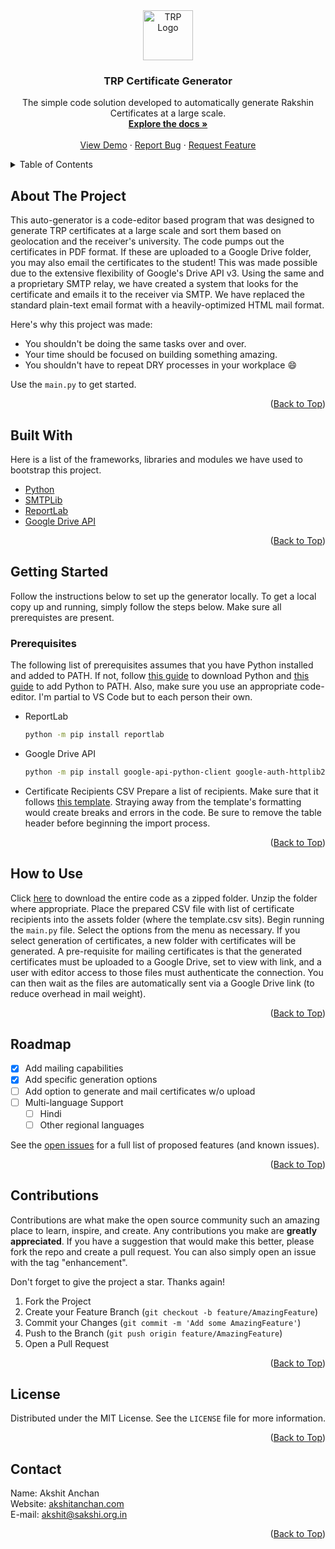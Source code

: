 <div id="top"></div>
<div align="center">
  <a href="https://github.com/sakshiorg/trp-certificate-generator">
    <img src="https://rakshinproject.org/wp-content/uploads/2021/01/Untitled-1.png" alt="TRP Logo" width="80" height="80">
  </a>

  <h3 align="center">TRP Certificate Generator</h3>

  <p align="center">
    The simple code solution developed to automatically generate Rakshin Certificates at a large scale.
    <br>
    <a href="https://github.com/sakshiorg/trp-certificate-generator/blob/master/README.md"><strong>Explore the docs »</strong></a>
    <br>
    <br>
    <a href="https://github.com/sakshiorg/trp-certificate-generator">View Demo</a>
    ·
    <a href="https://github.com/sakshiorg/trp-certificate-generator/issues">Report Bug</a>
    ·
    <a href="https://github.com/sakshiorg/trp-certificate-generator/issues">Request Feature</a>
  </p>
</div>

<details>
  <summary>Table of Contents</summary>
  <ol>
    <li>
      <a href="#about-the-project">About The Project</a>
      <ul>
        <li><a href="#built-with">Built With</a></li>
      </ul>
    </li>
    <li>
      <a href="#getting-started">Getting Started</a>
      <ul>
        <li><a href="#prerequisites">Prerequisites</a></li>
        <li><a href="#how-to-use">How to Use</a></li>
      </ul>
    </li>
    <li><a href="#roadmap">Roadmap</a></li>
    <li><a href="#contributing">Contributions</a></li>
    <li><a href="#license">License</a></li>
    <li><a href="#contact">Contact</a></li>
    <li><a href="#acknowledgments">Acknowledgments</a></li>
  </ol>
</details>

## About The Project

This auto-generator is a code-editor based program that was designed to generate TRP certificates at a large scale and sort them based on geolocation and the receiver's university. The code pumps out the certificates in PDF format. If these are uploaded to a Google Drive folder, you may also email the certificates to the student! This was made possible due to the extensive flexibility of Google's Drive API v3. Using the same and a proprietary SMTP relay, we have created a system that looks for the certificate and emails it to the receiver via SMTP. We have replaced the standard plain-text email format with a heavily-optimized HTML mail format.

Here's why this project was made:
* You shouldn't be doing the same tasks over and over.
* Your time should be focused on building something amazing.
* You shouldn't have to repeat DRY processes in your workplace :smile:

Use the `main.py` to get started.

<p align="right">(<a href="#top">Back to Top</a>)</p>

## Built With

Here is a list of the frameworks, libraries and modules we have used to bootstrap this project.

* [Python](https://www.python.org/)
* [SMTPLib](https://docs.python.org/3/library/smtplib.html)
* [ReportLab](https://pypi.org/project/reportlab/)
* [Google Drive API](https://developers.google.com/drive/api)

<p align="right">(<a href="#top">Back to Top</a>)</p>

## Getting Started

Follow the instructions below to set up the generator locally. To get a local copy up and running, simply follow the steps below. Make sure all prerequistes are present.

### Prerequisites
The following list of prerequisites assumes that you have Python installed and added to PATH. If not, follow [this guide](https://realpython.com/installing-python/) to download Python and [this guide](https://www.geeksforgeeks.org/how-to-add-python-to-windows-path/) to add Python to PATH. Also, make sure you use an appropriate code-editor. I'm partial to VS Code but to each person their own.

* ReportLab

  ```sh
  python -m pip install reportlab
  ```

* Google Drive API

  ```sh
  python -m pip install google-api-python-client google-auth-httplib2 google-auth-oauthlib tabulate requests tqdm
  ```

* Certificate Recipients CSV
  Prepare a list of recipients. Make sure that it follows [this template](). Straying away from the template's formatting would create breaks and errors in the code. Be sure to remove the table header before beginning the import process.
  
<p align="right">(<a href="#top">Back to Top</a>)</p>

## How to Use

Click [here](https://github.com/sakshiorg/trp-certificate-generator/archive/refs/heads/main.zip) to download the entire code as a zipped folder. Unzip the folder where appropriate. Place the prepared CSV file with list of certificate recipients into the assets folder (where the template.csv sits). Begin running the `main.py` file. Select the options from the menu as necessary. If you select generation of certificates, a new folder with certificates will be generated. A pre-requisite for mailing certificates is that the generated certificates must be uploaded to a Google Drive, set to view with link, and a user with editor access to those files must authenticate the connection. You can then wait as the files are automatically sent via a Google Drive link (to reduce overhead in mail weight).

<p align="right">(<a href="#top">Back to Top</a>)</p>

## Roadmap

- [x] Add mailing capabilities
- [x] Add specific generation options
- [ ] Add option to generate and mail certificates w/o upload
- [ ] Multi-language Support
    - [ ] Hindi
    - [ ] Other regional languages

See the [open issues](https://github.com/sakshiorg/trp-certificate-generator/issues) for a full list of proposed features (and known issues).

<p align="right">(<a href="#top">Back to Top</a>)</p>

## Contributions

Contributions are what make the open source community such an amazing place to learn, inspire, and create. Any contributions you make are **greatly appreciated**. If you have a suggestion that would make this better, please fork the repo and create a pull request. You can also simply open an issue with the tag "enhancement".

Don't forget to give the project a star. Thanks again!

1. Fork the Project
2. Create your Feature Branch (`git checkout -b feature/AmazingFeature`)
3. Commit your Changes (`git commit -m 'Add some AmazingFeature'`)
4. Push to the Branch (`git push origin feature/AmazingFeature`)
5. Open a Pull Request

<p align="right">(<a href="#top">Back to Top</a>)</p>

## License

Distributed under the MIT License. See the `LICENSE` file for more information.

<p align="right">(<a href="#top">Back to Top</a>)</p>

## Contact

Name: Akshit Anchan
<br>
Website: [akshitanchan.com](https://akshitanchan.com)
<br>
E-mail: akshit@sakshi.org.in

<p align="right">(<a href="#top">Back to Top</a>)</p>
